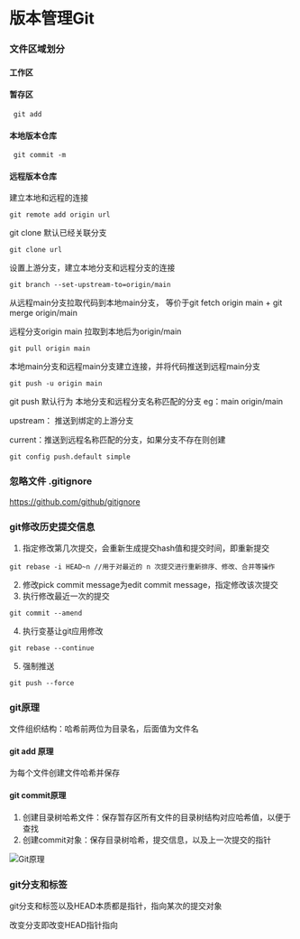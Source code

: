 # 版本管理Git

### 文件区域划分

#### 工作区 

#### 暂存区

```shell
 git add
```

#### 本地版本仓库

```shell
 git commit -m
```

#### 远程版本仓库

建立本地和远程的连接

```shell
git remote add origin url
```

git clone 默认已经关联分支

```shell
git clone url
```

设置上游分支，建立本地分支和远程分支的连接

```shell
git branch --set-upstream-to=origin/main
```

从远程main分支拉取代码到本地main分支， 等价于git fetch origin main + git merge origin/main

远程分支origin main 拉取到本地后为origin/main

```shell
git pull origin main
```

本地main分支和远程main分支建立连接，并将代码推送到远程main分支

```shell
git push -u origin main
```

git push 默认行为 本地分支和远程分支名称匹配的分支 eg：main origin/main

upstream： 推送到绑定的上游分支

current：推送到远程名称匹配的分支，如果分支不存在则创建

```shell
git config push.default simple
```

### 忽略文件 .gitignore

https://github.com/github/gitignore

### git修改历史提交信息

1. 指定修改第几次提交，会重新生成提交hash值和提交时间，即重新提交

```shell
git rebase -i HEAD~n //用于对最近的 n 次提交进行重新排序、修改、合并等操作
```

2. 修改pick commit message为edit commit message，指定修改该次提交
3. 执行修改最近一次的提交

```shell
git commit --amend
```

4. 执行变基让git应用修改

```shell
git rebase --continue
```

5. 强制推送

```shell
git push --force
```

### git原理

文件组织结构：哈希前两位为目录名，后面值为文件名

#### git add 原理

为每个文件创建文件哈希并保存

#### git commit原理

1. 创建目录树哈希文件：保存暂存区所有文件的目录树结构对应哈希值，以便于查找
2. 创建commit对象：保存目录树哈希，提交信息，以及上一次提交的指针

![Git原理](C:\Users\ryli\Desktop\interview\images\Git原理.png)

### git分支和标签

git分支和标签以及HEAD本质都是指针，指向某次的提交对象

改变分支即改变HEAD指针指向


